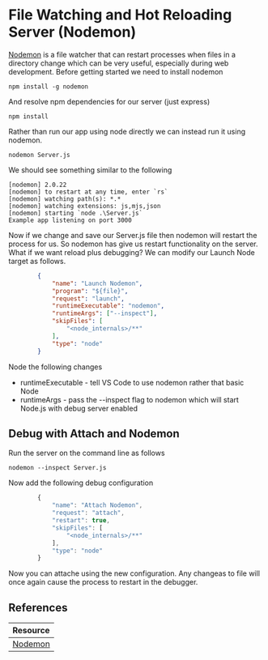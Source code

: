#  File Watching and Hot Reloading Server (Nodemon)

[Nodemon](https://www.npmjs.com/package/nodemon) is a file watcher that can restart processes when files in a directory change which can be very useful, especially during web development. Before getting started we need to install nodemon

```
npm install -g nodemon
```

And resolve npm dependencies for our server (just express)

```
npm install
```

Rather than run our app using node directly we can instead run it using nodemon.

```
nodemon Server.js
```

We should see something similar to the following 

```
[nodemon] 2.0.22
[nodemon] to restart at any time, enter `rs`
[nodemon] watching path(s): *.*
[nodemon] watching extensions: js,mjs,json
[nodemon] starting `node .\Server.js`
Example app listening on port 3000
```

Now if we change and save our Server.js file then nodemon will restart the process for us. So nodemon has give us restart functionality on the server. What if we want reload plus debugging? We can modify our Launch Node target as follows. 

```json
        {
            "name": "Launch Nodemon",   
            "program": "${file}",
            "request": "launch",
            "runtimeExecutable": "nodemon",
            "runtimeArgs": ["--inspect"],
            "skipFiles": [
                "<node_internals>/**"
            ],
            "type": "node" 
        }
```

Node the following changes  

 * runtimeExecutable - tell VS Code to use nodemon rather that basic Node
 * runtimeArgs - pass the --inspect flag to nodemon which will start Node.js with debug server enabled

## Debug with Attach and Nodemon
Run the server on the command line as follows

```
nodemon --inspect Server.js
```

Now add the following debug configuration

```js
        {
            "name": "Attach Nodemon",
            "request": "attach",
            "restart": true,
            "skipFiles": [
                "<node_internals>/**"
            ],
            "type": "node"
        } 
```

Now you can attache using the new configuration. Any changeas to file will once again cause the process to restart in the debugger.

## References
|Resource|
|:--|
|[Nodemon](https://www.npmjs.com/package/nodemon)